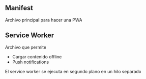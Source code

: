 ## Manifest

Archivo principal para hacer una PWA

## Service Worker

Archivo que permite
* Cargar contenido offline
* Push notifications

El service worker se ejecuta en segundo plano
en un hilo separado